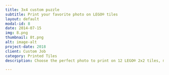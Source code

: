 ```yaml
---
title: 3x4 custom puzzle
subtitle: Print your favorite photo on LEGO® tiles
layout: default
modal-id: 8
date: 2014-07-15
img: 8.png
thumbnail: 8t.png
alt: image-alt
project-date: 2018
client: Custom Job
category: Printed Tiles
description: Choose the perfect photo to print on 12 LEGO® 2x2 tiles, makes for a great gift. Only $USD15 worldwide shipping included. (no backplate)

---
```

